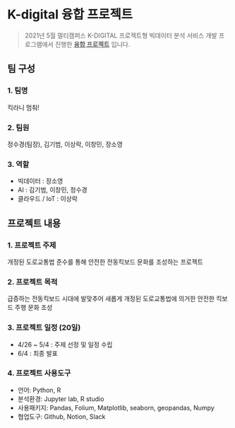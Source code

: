 # K-digital 융합 프로젝트

> 2021년 5월 멀티캠퍼스 K-DIGITAL 프로젝트형 빅데이터 분석 서비스 개발 프로그램에서 진행한 **<u>융합 프로젝트</u>** 입니다.

## 팀 구성

### 1. 팀명

킥라니 멈춰!

### 2. 팀원

정수경(팀장), 김기범, 이상락, 이창민, 장소영

### 3. 역할

- 빅데이터 : 장소영
- AI : 김기범, 이창민, 정수경
- 클라우드 / IoT : 이상락 



## 프로젝트 내용

### 1. 프로젝트 주제

개정된 도로교통법 준수를 통해 안전한 전동킥보드 문화를 조성하는 프로젝트

### 2. 프로젝트 목적

급증하는 전동킥보드 시대에 발맞추어 새롭게 개정된 도로교통법에 의거한 안전한 킥보드 주행 문화 조성

### 3. 프로젝트 일정 (20일)

- 4/26 ~ 5/4 : 주제 선정 및 일정 수립
- 6/4 : 최종 발표

### 4. 프로젝트 사용도구

- 언어: Python, R
- 분석환경: Jupyter lab, R studio
- 사용패키지: Pandas, Folium, Matplotlib, seaborn, geopandas, Numpy
- 협업도구: Github, Notion, Slack
